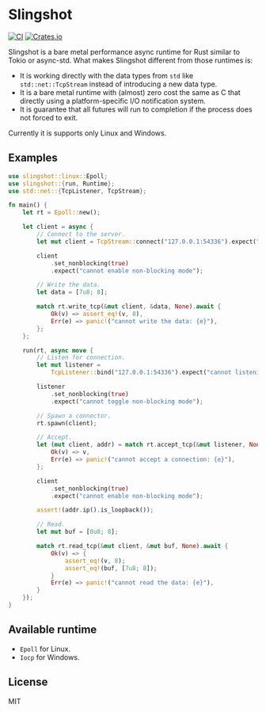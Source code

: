 # Slingshot
[![CI](https://github.com/ultimicro/slingshot/actions/workflows/ci.yml/badge.svg)](https://github.com/ultimicro/slingshot/actions/workflows/ci.yml)
[![Crates.io](https://img.shields.io/crates/v/slingshot)](https://crates.io/crates/slingshot)

Slingshot is a bare metal performance async runtime for Rust similar to Tokio or async-std. What makes Slingshot different from those runtimes is:

- It is working directly with the data types from `std` like `std::net::TcpStream` instead of introducing a new data type.
- It is a bare metal runtime with (almost) zero cost the same as C that directly using a platform-specific I/O notification system.
- It is guarantee that all futures will run to completion if the process does not forced to exit.

Currently it is supports only Linux and Windows.

## Examples

```rust
use slingshot::linux::Epoll;
use slingshot::{run, Runtime};
use std::net::{TcpListener, TcpStream};

fn main() {
    let rt = Epoll::new();

    let client = async {
        // Connect to the server.
        let mut client = TcpStream::connect("127.0.0.1:54336").expect("cannot connect to :54336");

        client
            .set_nonblocking(true)
            .expect("cannot enable non-blocking mode");

        // Write the data.
        let data = [7u8; 8];

        match rt.write_tcp(&mut client, &data, None).await {
            Ok(v) => assert_eq!(v, 8),
            Err(e) => panic!("cannot write the data: {e}"),
        };
    };

    run(rt, async move {
        // Listen for connection.
        let mut listener =
            TcpListener::bind("127.0.0.1:54336").expect("cannot listening on :54336");

        listener
            .set_nonblocking(true)
            .expect("cannot toggle non-blocking mode");

        // Spawn a connector.
        rt.spawn(client);

        // Accept.
        let (mut client, addr) = match rt.accept_tcp(&mut listener, None).await {
            Ok(v) => v,
            Err(e) => panic!("cannot accept a connection: {e}"),
        };

        client
            .set_nonblocking(true)
            .expect("cannot enable non-blocking mode");

        assert!(addr.ip().is_loopback());

        // Read.
        let mut buf = [0u8; 8];

        match rt.read_tcp(&mut client, &mut buf, None).await {
            Ok(v) => {
                assert_eq!(v, 8);
                assert_eq!(buf, [7u8; 8]);
            }
            Err(e) => panic!("cannot read the data: {e}"),
        }
    });
}
```

## Available runtime

- `Epoll` for Linux.
- `Iocp` for Windows.

## License

MIT
